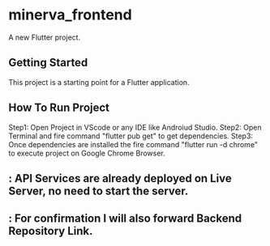 # minerva_frontend

A new Flutter project.

## Getting Started

This project is a starting point for a Flutter application.

## How To Run Project

Step1: Open Project in VScode or any IDE like Androiud Studio.
Step2: Open Terminal and fire command "flutter pub get" to get dependencies.
Step3: Once dependencies are installed the fire command "flutter run -d chrome" to execute project on Google Chrome Browser.
## : API Services are already deployed on Live Server, no need to start the server.
## : For confirmation I will also forward Backend Repository Link.
